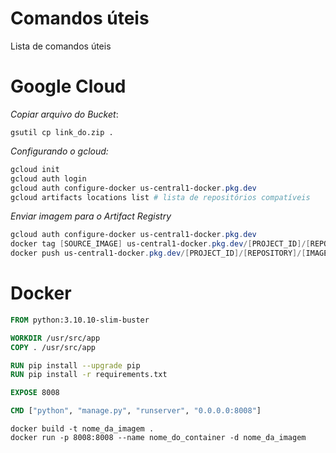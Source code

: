 # Comandos úteis 

Lista de comandos úteis

# Google Cloud

*Copiar arquivo do Bucket*:
```console
gsutil cp link_do.zip .
```

*Configurando o gcloud:*
```powershell
gcloud init
gcloud auth login
gcloud auth configure-docker us-central1-docker.pkg.dev
gcloud artifacts locations list # lista de repositórios compatíveis
```

*Enviar imagem para o Artifact Registry*
```powershell
gcloud auth configure-docker us-central1-docker.pkg.dev
docker tag [SOURCE_IMAGE] us-central1-docker.pkg.dev/[PROJECT_ID]/[REPOSITORY]/[IMAGE]
docker push us-central1-docker.pkg.dev/[PROJECT_ID]/[REPOSITORY]/[IMAGE]
```

# Docker 


```Dockerfile
FROM python:3.10.10-slim-buster

WORKDIR /usr/src/app
COPY . /usr/src/app

RUN pip install --upgrade pip 
RUN pip install -r requirements.txt

EXPOSE 8008

CMD ["python", "manage.py", "runserver", "0.0.0.0:8008"]
```

```console
docker build -t nome_da_imagem .
docker run -p 8008:8008 --name nome_do_container -d nome_da_imagem  
```
